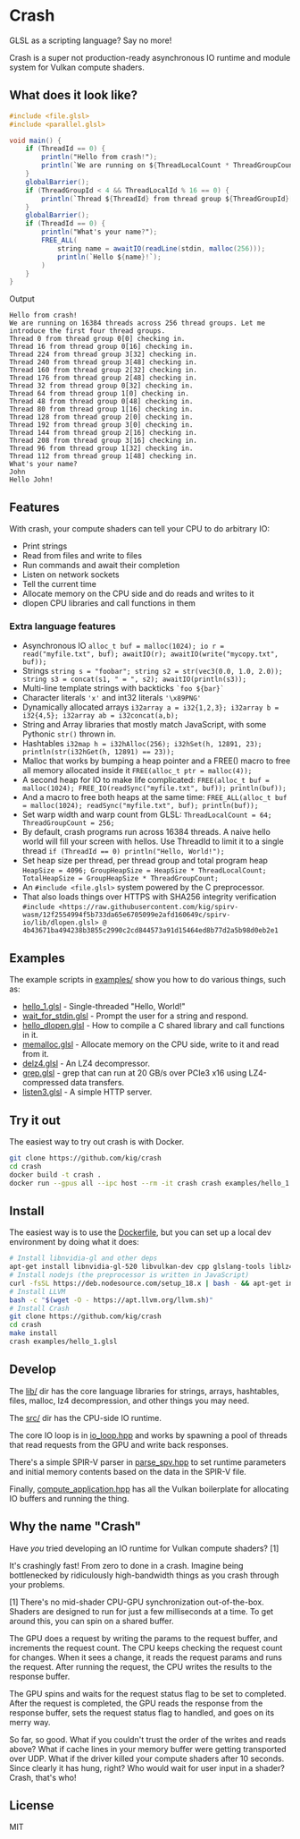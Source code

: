 # Crash

GLSL as a scripting language? Say no more!

Crash is a super not production-ready asynchronous IO runtime and module system for Vulkan compute shaders.

## What does it look like?

```glsl
#include <file.glsl>
#include <parallel.glsl>

void main() {
    if (ThreadId == 0) {
        println("Hello from crash!");
        println(`We are running on ${ThreadLocalCount * ThreadGroupCount} threads across ${ThreadGroupCount} thread groups. Let me introduce the first four thread groups.`);
    }
    globalBarrier();
    if (ThreadGroupId < 4 && ThreadLocalId % 16 == 0) {
        println(`Thread ${ThreadId} from thread group ${ThreadGroupId}[${ThreadLocalId}] checking in.`);
    }
    globalBarrier();
    if (ThreadId == 0) {
        println("What's your name?");
        FREE_ALL(
            string name = awaitIO(readLine(stdin, malloc(256)));
            println(`Hello ${name}!`);
        )
    }
}
```

Output

```
Hello from crash!
We are running on 16384 threads across 256 thread groups. Let me introduce the first four thread groups.
Thread 0 from thread group 0[0] checking in.
Thread 16 from thread group 0[16] checking in.
Thread 224 from thread group 3[32] checking in.
Thread 240 from thread group 3[48] checking in.
Thread 160 from thread group 2[32] checking in.
Thread 176 from thread group 2[48] checking in.
Thread 32 from thread group 0[32] checking in.
Thread 64 from thread group 1[0] checking in.
Thread 48 from thread group 0[48] checking in.
Thread 80 from thread group 1[16] checking in.
Thread 128 from thread group 2[0] checking in.
Thread 192 from thread group 3[0] checking in.
Thread 144 from thread group 2[16] checking in.
Thread 208 from thread group 3[16] checking in.
Thread 96 from thread group 1[32] checking in.
Thread 112 from thread group 1[48] checking in.
What's your name?
John
Hello John!

```

## Features

With crash, your compute shaders can tell your CPU to do arbitrary IO:

 * Print strings
 * Read from files and write to files
 * Run commands and await their completion
 * Listen on network sockets
 * Tell the current time
 * Allocate memory on the CPU side and do reads and writes to it
 * dlopen CPU libraries and call functions in them

### Extra language features

 * Asynchronous IO `alloc_t buf = malloc(1024); io r = read("myfile.txt", buf); awaitIO(r); awaitIO(write("mycopy.txt", buf));`
 * Strings `string s = "foobar"; string s2 = str(vec3(0.0, 1.0, 2.0)); string s3 = concat(s1, " = ", s2); awaitIO(println(s3));`
 * Multi-line template strings with backticks `` `foo ${bar}` ``
 * Character literals `'x'` and int32 literals `'\x89PNG'`
 * Dynamically allocated arrays `i32array a = i32{1,2,3}; i32array b = i32{4,5}; i32array ab = i32concat(a,b);`
 * String and Array libraries that mostly match JavaScript, with some Pythonic `str()` thrown in.
 * Hashtables `i32map h = i32hAlloc(256); i32hSet(h, 12891, 23); println(str(i32hGet(h, 12891) == 23));`
 * Malloc that works by bumping a heap pointer and a FREE() macro to free all memory allocated inside it `FREE(alloc_t ptr = malloc(4));`
 * A second heap for IO to make life complicated: `FREE(alloc_t buf = malloc(1024); FREE_IO(readSync("myfile.txt", buf)); println(buf));`
 * And a macro to free both heaps at the same time: `FREE_ALL(alloc_t buf = malloc(1024); readSync("myfile.txt", buf); println(buf));`
 * Set warp width and warp count from GLSL: `ThreadLocalCount = 64; ThreadGroupCount = 256;`
 * By default, crash programs run across 16384 threads. A naive hello world will fill your screen with hellos. Use ThreadId to limit it to a single thread `if (ThreadId == 0) println("Hello, World!");` 
 * Set heap size per thread, per thread group and total program heap `HeapSize = 4096; GroupHeapSize = HeapSize * ThreadLocalCount; TotalHeapSize = GroupHeapSize * ThreadGroupCount;`
 * An `#include <file.glsl>` system powered by the C preprocessor.
 * That also loads things over HTTPS with SHA256 integrity verification `#include <https://raw.githubusercontent.com/kig/spirv-wasm/12f2554994f5b733da65e6705099e2afd160649c/spirv-io/lib/dlopen.glsl> @ 4b43671ba494238b3855c2990c2cd844573a91d15464ed8b77d2a5b98d0eb2e1`

## Examples

The example scripts in [examples/](examples/) show you how to do various things, such as:

 * [hello_1.glsl](examples/hello_1.glsl) - Single-threaded "Hello, World!" 
 * [wait_for_stdin.glsl](examples/wait_for_stdin.glsl) - Prompt the user for a string and respond.
 * [hello_dlopen.glsl](examples/hello_dlopen.glsl) - How to compile a C shared library and call functions in it.
 * [memalloc.glsl](examples/memalloc.glsl) - Allocate memory on the CPU side, write to it and read from it.
 * [delz4.glsl](examples/delz4.glsl) - An LZ4 decompressor.
 * [grep.glsl](examples/grep.glsl) - grep that can run at 20 GB/s over PCIe3 x16 using LZ4-compressed data transfers.
 * [listen3.glsl](examples/listen3.glsl) - A simple HTTP server.


## Try it out

The easiest way to try out crash is with Docker.

```bash
git clone https://github.com/kig/crash
cd crash
docker build -t crash .
docker run --gpus all --ipc host --rm -it crash crash examples/hello_1.glsl
```


## Install

The easiest way is to use the [Dockerfile](Dockerfile), but you can set up a local dev environment by doing what it does:

```bash
# Install libnvidia-gl and other deps
apt-get install libnvidia-gl-520 libvulkan-dev cpp glslang-tools liblz4-dev libzstd-dev lsb-release wget software-properties-common gnupg curl make
# Install nodejs (the preprocessor is written in JavaScript)
curl -fsSL https://deb.nodesource.com/setup_18.x | bash - && apt-get install -y nodejs
# Install LLVM
bash -c "$(wget -O - https://apt.llvm.org/llvm.sh)"
# Install Crash
git clone https://github.com/kig/crash
cd crash
make install
crash examples/hello_1.glsl
```


## Develop

The [lib/](lib/) dir has the core language libraries for strings, arrays, hashtables, files, malloc, lz4 decompression, and other things you may need.

The [src/](src/) dir has the CPU-side IO runtime.

The core IO loop is in [io_loop.hpp](src/io_loop.hpp) and works by spawning a pool of threads that read requests from the GPU and write back responses.

There's a simple SPIR-V parser in [parse_spv.hpp](src/parse_spv.hpp) to set runtime parameters and initial memory contents based on the data in the SPIR-V file.

Finally, [compute_application.hpp](src/compute_application.hpp) has all the Vulkan boilerplate for allocating IO buffers and running the thing.


## Why the name "Crash"

Have _you_ tried developing an IO runtime for Vulkan compute shaders? [1]

It's crashingly fast! From zero to done in a crash. Imagine being bottlenecked by ridiculously high-bandwidth things as you crash through your problems.

[1] There's no mid-shader CPU-GPU synchronization out-of-the-box. Shaders are designed to run for just a few milliseconds at a time.
To get around this, you can spin on a shared buffer.

The GPU does a request by writing the params to the request buffer, and increments the request count. The CPU keeps checking the request count for changes.
When it sees a change, it reads the request params and runs the request. After running the request, the CPU writes the results to the response buffer.

The GPU spins and waits for the request status flag to be set to completed. After the request is completed, the GPU reads the response from the response
buffer, sets the request status flag to handled, and goes on its merry way.

So far, so good. What if you couldn't trust the order of the writes and reads above? What if cache lines in your memory buffer were getting transported over UDP.
What if the driver killed your compute shaders after 10 seconds. Since clearly it has hung, right? Who would wait for user input in a shader? Crash, that's who!


## License

MIT
